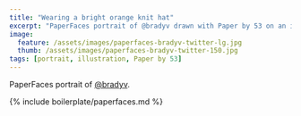 ```yaml
---
title: "Wearing a bright orange knit hat"
excerpt: "PaperFaces portrait of @bradyv drawn with Paper by 53 on an iPad."
image: 
  feature: /assets/images/paperfaces-bradyv-twitter-lg.jpg
  thumb: /assets/images/paperfaces-bradyv-twitter-150.jpg
tags: [portrait, illustration, Paper by 53]
---
```


PaperFaces portrait of [@bradyv](http://twitter.com/bradyv).

{% include boilerplate/paperfaces.md %}